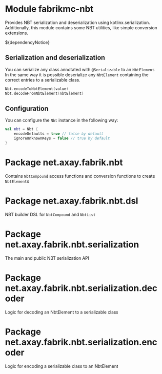 # Module fabrikmc-nbt

Provides NBT serialization and deserialization using kotlinx.serialization. Additionally, this module contains some NBT utilities, like simple
conversion extensions.

${dependencyNotice}

## Serialization and deserialization

You can serialize any class annotated with `@Serializable` to an `NbtElement`. In the same way it is possible
deserialize any `NbtElement` containing the correct entries to a serializable class.

```kt
Nbt.encodeToNbtElement(value)
Nbt.decodeFromNbtElement(nbtElement)
```

## Configuration

You can configure the `Nbt` instance in the following way:

```kt
val nbt = Nbt {
    encodeDefaults = true // false by default
    ignoreUnknownKeys = false // true by default
}
```

# Package net.axay.fabrik.nbt

Contains `NbtCompound` access functions and conversion functions to create `NbtElement`s

# Package net.axay.fabrik.nbt.dsl

NBT builder DSL for `NbtCompound` and `NbtList`

# Package net.axay.fabrik.nbt.serialization

The main and public NBT serialization API

# Package net.axay.fabrik.nbt.serialization.decoder

Logic for decoding an NbtElement to a serializable class

# Package net.axay.fabrik.nbt.serialization.encoder

Logic for encoding a serializable class to an NbtElement

